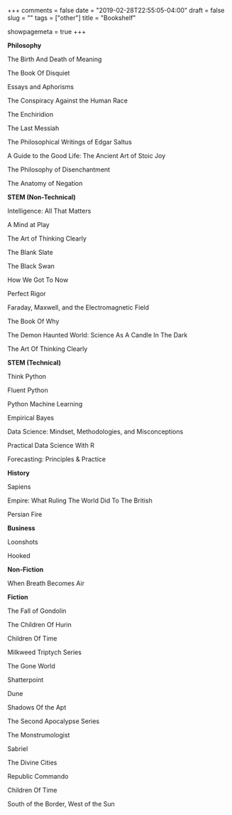 +++
comments = false
date = "2019-02-28T22:55:05-04:00"
draft = false
slug = ""
tags = ["other"]
title = "Bookshelf"

showpagemeta = true
+++

**Philosophy** 

The Birth And Death of Meaning 

The Book Of Disquiet 

Essays and Aphorisms

The Conspiracy Against the Human Race 

The Enchiridion 

The Last Messiah 

The Philosophical Writings of Edgar Saltus 

A Guide to the Good Life: The Ancient Art of Stoic Joy 

The Philosophy of Disenchantment 

The Anatomy of Negation 

**STEM (Non-Technical)**

Intelligence: All That Matters 

A Mind at Play 

The Art of Thinking Clearly 

The Blank Slate 

The Black Swan 

How We Got To Now

Perfect Rigor

Faraday, Maxwell, and the Electromagnetic Field

The Book Of Why

The Demon Haunted World: Science As A Candle In The Dark

The Art Of Thinking Clearly

**STEM (Technical)**

Think Python

Fluent Python

Python Machine Learning

Empirical Bayes

Data Science: Mindset, Methodologies, and Misconceptions

Practical Data Science With R

Forecasting: Principles & Practice

**History**

Sapiens

Empire: What Ruling The World Did To The British

Persian Fire

**Business**

Loonshots

Hooked

**Non-Fiction**

When Breath Becomes Air

**Fiction**

The Fall of Gondolin

The Children Of Hurin

Children Of Time

Milkweed Triptych Series

The Gone World

Shatterpoint

Dune 

Shadows Of the Apt 

The Second Apocalypse Series

The Monstrumologist

Sabriel

The Divine Cities

Republic Commando

Children Of Time

South of the Border, West of the Sun

